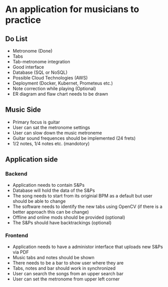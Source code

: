 # An application for musicians to practice
## Do List
- Metronome (Done)
- Tabs
- Tab-metronome integration
- Good interface
- Database (SQL or NoSQL)
- Possible Cloud Technologies (AWS)
- Deployment (Docker, Kubernet, Prometeus etc.)
- Note correction while playing (Optional)
- ER diagram and flaw chart needs to be drawn

## Music Side
- Primary focus is guitar
- User can sat the metronome settings
- User can slow down the music metroneme
- Guitar sound frequences should be implemented (24 frets)
- 1/2 notes, 1/4 notes etc. (mandotory)

## Application side
### Backend
- Application needs to contain S&Ps
- Database will hold the data of the S&Ps
- The song needs to start from its originial BPM as a default but user should be able to change
- The software needs to identify the new tabs using OpenCV (if there is a better approach this can be change)
- Offline and online mods should be provided (optional)
- The S&Ps should have backtrackings (optional)

### Frontend
- Application needs to have a administor interface that uploads new S&Ps via PDF
- Music tabs and notes should be shown
- There needs to be a bar to show user where they are
- Tabs, notes and bar should work in synchronized
- User can search the songs from an upper search bar
- User can set the metronome from upper left corner 



